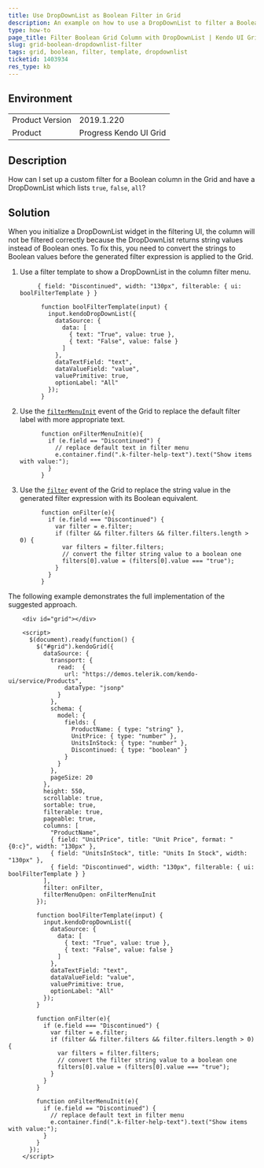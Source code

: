 ```yaml
---
title: Use DropDownList as Boolean Filter in Grid
description: An example on how to use a DropDownList to filter a Boolean column.
type: how-to
page_title: Filter Boolean Grid Column with DropDownList | Kendo UI Grid for jQuery
slug: grid-boolean-dropdownlist-filter
tags: grid, boolean, filter, template, dropdownlist
ticketid: 1403934
res_type: kb
---
```


## Environment

<table>
	<tr>
		<td>Product Version</td>
		<td>2019.1.220</td>
	</tr>
	<tr>
		<td>Product</td>
		<td>Progress Kendo UI Grid</td>
	</tr>
</table>


## Description

How can I set up a custom filter for a Boolean column in the Grid and have a DropDownList which lists `true`, `false`, `all`?

## Solution

When you initialize a DropDownList widget in the filtering UI, the column will not be filtered correctly because the DropDownList returns string values instead of Boolean ones. To fix this, you need to convert the strings to Boolean values before the generated filter expression is applied to the Grid.

1. Use a filter template to show a DropDownList in the column filter menu.

    ```
         { field: "Discontinued", width: "130px", filterable: { ui: boolFilterTemplate } }
    ```

    ```
          function boolFilterTemplate(input) {
            input.kendoDropDownList({
              dataSource: {
                data: [
                  { text: "True", value: true },
                  { text: "False", value: false }
                ]
              },
              dataTextField: "text",
              dataValueField: "value",
              valuePrimitive: true,
              optionLabel: "All"
            });
          }
    ```

1. Use the [`filterMenuInit`](/api/javascript/ui/grid/events/filtermenuinit) event of the Grid to replace the default filter label with more appropriate text.

    ```
          function onFilterMenuInit(e){
            if (e.field == "Discontinued") {
              // replace default text in filter menu
              e.container.find(".k-filter-help-text").text("Show items with value:");
            }
          }
    ```

1. Use the [`filter`](/api/javascript/ui/grid/events/filter) event of the Grid to replace the string value in the generated filter expression with its Boolean equivalent.

    ```
          function onFilter(e){
            if (e.field === "Discontinued") {
              var filter = e.filter;
              if (filter && filter.filters && filter.filters.length > 0) {
                var filters = filter.filters;
                // convert the filter string value to a boolean one
                filters[0].value = (filters[0].value === "true");
              }
            }
          }
    ```

The following example demonstrates the full implementation of the suggested approach.

```dojo
    <div id="grid"></div>

    <script>
      $(document).ready(function() {
        $("#grid").kendoGrid({
          dataSource: {
            transport: {
              read:  {
                url: "https://demos.telerik.com/kendo-ui/service/Products",
                dataType: "jsonp"
              }
            },
            schema: {
              model: {
                fields: {
                  ProductName: { type: "string" },
                  UnitPrice: { type: "number" },
                  UnitsInStock: { type: "number" },
                  Discontinued: { type: "boolean" }
                }
              }
            },
            pageSize: 20
          },
          height: 550,
          scrollable: true,
          sortable: true,
          filterable: true,
          pageable: true,
          columns: [
            "ProductName",
            { field: "UnitPrice", title: "Unit Price", format: "{0:c}", width: "130px" },
            { field: "UnitsInStock", title: "Units In Stock", width: "130px" },
            { field: "Discontinued", width: "130px", filterable: { ui: boolFilterTemplate } }
          ],
          filter: onFilter,
          filterMenuOpen: onFilterMenuInit
        });

        function boolFilterTemplate(input) {
          input.kendoDropDownList({
            dataSource: {
              data: [
                { text: "True", value: true },
                { text: "False", value: false }
              ]
            },
            dataTextField: "text",
            dataValueField: "value",
            valuePrimitive: true,
            optionLabel: "All"
          });
        }

        function onFilter(e){
          if (e.field === "Discontinued") {
            var filter = e.filter;
            if (filter && filter.filters && filter.filters.length > 0) {
              var filters = filter.filters;
              // convert the filter string value to a boolean one
              filters[0].value = (filters[0].value === "true");
            }
          }
        }

        function onFilterMenuInit(e){
          if (e.field == "Discontinued") {
            // replace default text in filter menu
            e.container.find(".k-filter-help-text").text("Show items with value:");
          }
        }
      });
    </script>
```


